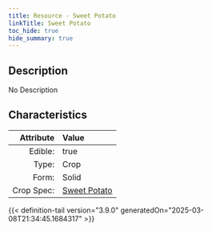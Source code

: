 ```yaml
---
title: Resource - Sweet Potato
linkTitle: Sweet Potato
toc_hide: true
hide_summary: true
---
```

<!-- This is generated by the MarsSim HelpGenertor, do not edit. -->

## Description
No Description

## Characteristics

| Attribute      | Value |
|--------:|:------|
|Edible:|true|
|Type:|Crop|
|Form:|Solid|
|Crop Spec:|[Sweet Potato](/docs/definitions/crop/sweet-potato)|
 



    


{{< definition-tail version="3.9.0" generatedOn="2025-03-08T21:34:45.1684317" >}}


